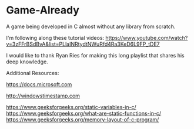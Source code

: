 # Game-Already
A game being developed in C almost without any library from scratch.

I'm following along these tutorial videos:
https://www.youtube.com/watch?v=3zFFrBSdBvA&list=PLlaINRtydtNWuRfd4Ra3KeD6L9FP_tDE7

I would like to thank Ryan Ries for making this long playlist that shares his deep knowledge. 

Additional Resources:

https://docs.microsoft.com

http://windowstimestamp.com


https://www.geeksforgeeks.org/static-variables-in-c/
https://www.geeksforgeeks.org/what-are-static-functions-in-c/
https://www.geeksforgeeks.org/memory-layout-of-c-program/
